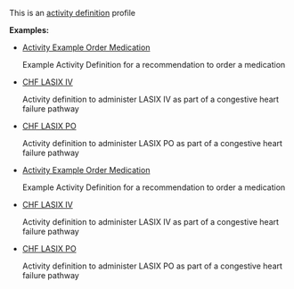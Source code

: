 This is an [activity definition](profiles.html#activity-profiles) profile

**Examples:**

*   [Activity Example Order Medication](ActivityDefinition-activity-example-ordermedication-ad.html)

    Example Activity Definition for a recommendation to order a medication

*   [CHF LASIX IV](ActivityDefinition-chf-lasix-iv.html)

    Activity definition to administer LASIX IV as part of a congestive heart failure pathway

*   [CHF LASIX PO](ActivityDefinition-chf-lasix-po.html)

    Activity definition to administer LASIX PO as part of a congestive heart failure pathway


*   [Activity Example Order Medication](ActivityDefinition-activity-example-ordermedication-ad.html)

    Example Activity Definition for a recommendation to order a medication

*   [CHF LASIX IV](ActivityDefinition-chf-lasix-iv.html)

    Activity definition to administer LASIX IV as part of a congestive heart failure pathway

*   [CHF LASIX PO](ActivityDefinition-chf-lasix-po.html)

    Activity definition to administer LASIX PO as part of a congestive heart failure pathway